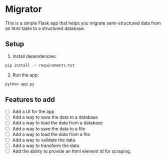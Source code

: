 # Migrator

This is a simple Flask app that helps you migrate semi-structured data from an html table to a structured database.

## Setup

1. Install dependencies:

```bash
pip install -r requirements.txt
```

2. Run the app:

```bash
python app.py
```

## Features to add

- [ ] Add a UI for the app
- [ ] Add a way to save the data to a database
- [ ] Add a way to load the data from a database
- [ ] Add a way to save the data to a file
- [ ] Add a way to load the data from a file
- [ ] Add a way to validate the data
- [ ] Add a way to transform the data
- [ ] Add the ability to provide an html element id for scraping.
